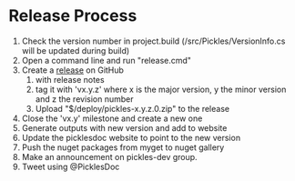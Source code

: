 # Release Process

1. Check the version number in project.build (/src/Pickles/VersionInfo.cs will be updated during build)
1. Open a command line and run "release.cmd"
1. Create a [release](https://github.com/picklesdoc/pickles/releases/) on GitHub
   1. with release notes
   1. tag it with 'vx.y.z' where x is the major version, y the minor version and z the revision number
   1. Upload "$/deploy/pickles-x.y.z.0.zip" to the release
1. Close the 'vx.y' milestone and create a new one
1. Generate outputs with new version and add to website
1. Update the picklesdoc website to point to the new version
1. Push the nuget packages from myget to nuget gallery
1. Make an announcement on pickles-dev group.
1. Tweet using @PicklesDoc
 